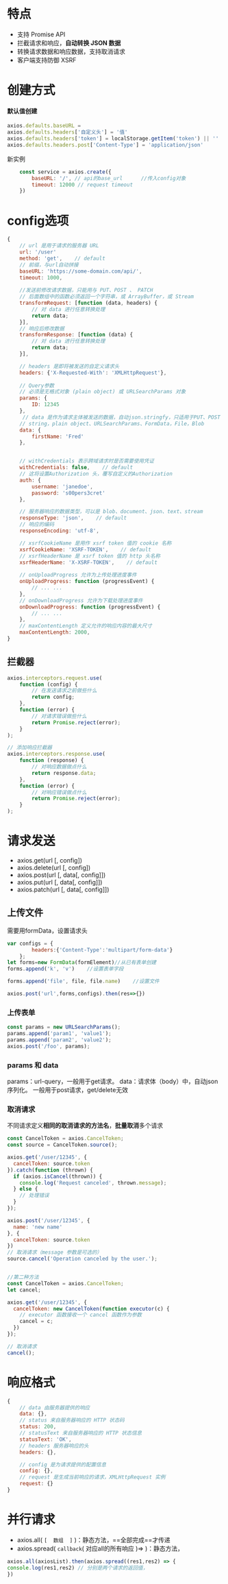 # 特点

- 支持 Promise API
- 拦截请求和响应，**自动转换 JSON 数据**
- 转换请求数据和响应数据，支持取消请求
- 客户端支持防御 XSRF

# 创建方式

#### 默认值创建

```js
axios.defaults.baseURL = 
axios.defaults.headers['自定义头'] = '值'
axios.defaults.headers['token'] = localStorage.getItem('token') || ''
axios.defaults.headers.post['Content-Type'] = 'application/json'
```

新实例

```js
	const service = axios.create({
        baseURL: '/', // api的base_url      //传入config对象
        timeout: 12000 // request timeout
    })
```

# config选项

```js
{
    // url 是用于请求的服务器 URL
    url: '/user'
    method: 'get',    // default
    // 前缀，与url自动拼接
    baseURL: 'https://some-domain.com/api/',
    timeout: 1000,
        
    //发送前修改请求数据，只能用与 PUT、POST 、 PATCH
    // 后面数组中的函数必须返回一个字符串，或 ArrayBuffer，或 Stream
    transformRequest: [function (data, headers) {
        // 对 data 进行任意转换处理
        return data;
    }],
    // 响应后修改数据
    transformResponse: [function (data) {
        // 对 data 进行任意转换处理
        return data;
    }],

    // headers 是即将被发送的自定义请求头
    headers: {'X-Requested-With': 'XMLHttpRequest'},
    
    // Query参数
    // 必须是无格式对象 (plain object) 或 URLSearchParams 对象
    params: {
        ID: 12345
    },
     // data 是作为请求主体被发送的数据，自动json.stringfy，只适用于PUT、POST 、PATCH
    // string，plain object、URLSearchParams、FormData，File，Blob
    data: {
        firstName: 'Fred'
    },


    // withCredentials 表示跨域请求时是否需要使用凭证
    withCredentials: false,    // default
    // 这将设置Authorization 头，覆写自定义的Authorization
    auth: {
        username: 'janedoe',
        password: 's00pers3cret'
    },

    // 服务器响应的数据类型，可以是 blob、document、json、text、stream
    responseType: 'json',    // default
    // 响应的编码
    responseEncoding: 'utf-8',

    // xsrfCookieName 是用作 xsrf token 值的 cookie 名称
    xsrfCookieName: 'XSRF-TOKEN',    // default
    // xsrfHeaderName 是 xsrf token 值的 http 头名称
    xsrfHeaderName: 'X-XSRF-TOKEN',    // default
       
    // onUploadProgress 允许为上传处理进度事件
    onUploadProgress: function (progressEvent) {
        // ... ...
    },
    // onDownloadProgress 允许为下载处理进度事件
    onDownloadProgress: function (progressEvent) {
        // ... ...
    },
    // maxContentLength 定义允许的响应内容的最大尺寸
    maxContentLength: 2000,
}
```

## 拦截器

```js
axios.interceptors.request.use(
    function (config) {
        // 在发送请求之前做些什么
        return config;
    },
    function (error) {
        // 对请求错误做些什么
        return Promise.reject(error);
    }
);

// 添加响应拦截器
axios.interceptors.response.use(
    function (response) {
        // 对响应数据做点什么
        return response.data;
    },
    function (error) {
        // 对响应错误做点什么
        return Promise.reject(error);
    }
);
```

# 请求发送

- axios.get(url [, config])
- axios.delete(url [, config])
-  axios.post(url [, data[, config]])
- axios.put(url [, data[, config]])
- axios.patch(url [, data[, config]])

## 上传文件

需要用formData，设置请求头

```js
var configs = {
		headers:{'Content-Type':'multipart/form-data'}
	};
let forms=new FormData(formElement)//从已有表单创建
forms.append('k', 'v')    //设置表单字段

forms.append('file', file, file.name)    //设置文件

axios.post('url',forms,configs).then(res=>{})
```

### 上传表单

```js
const params = new URLSearchParams();
params.append('param1', 'value1');
params.append('param2', 'value2');
axios.post('/foo', params);
```

### params 和 data

params：url-query，一般用于get请求。
data：请求体（body）中，自动json序列化。 一般用于post请求，get/delete无效

### 取消请求

不同请求定义**相同的取消请求的方法名**，**批量取消**多个请求

```js
const CancelToken = axios.CancelToken;
const source = CancelToken.source();

axios.get('/user/12345', {
  cancelToken: source.token
}).catch(function (thrown) {
  if (axios.isCancel(thrown)) {
    console.log('Request canceled', thrown.message);
  } else {
    // 处理错误
  }
});

axios.post('/user/12345', {
  name: 'new name'
}, {
  cancelToken: source.token
})
// 取消请求（message 参数是可选的）
source.cancel('Operation canceled by the user.');


//第二种方法
const CancelToken = axios.CancelToken;
let cancel;

axios.get('/user/12345', {
  cancelToken: new CancelToken(function executor(c) {
    // executor 函数接收一个 cancel 函数作为参数
    cancel = c;
  })
});

// 取消请求
cancel();
```



# 响应格式

```js
{
    // data 由服务器提供的响应
    data: {},
    // status 来自服务器响应的 HTTP 状态码
    status: 200,
    // statusText 来自服务器响应的 HTTP 状态信息
    statusText: 'OK',
    // headers 服务器响应的头
    headers: {},

    // config 是为请求提供的配置信息
    config: {},
    // request 是生成当前响应的请求，XMLHttpRequest 实例
    request: {}
}
```

# 并行请求

- axios.all(  `[  数组  ]`  )：静态方法，==全部完成==才传递
- axios.spread( `callback`(    对应all的所有响应   )=>   )：静态方法，

```js
axios.all(axiosList).then(axios.spread((res1,res2) => {
console.log(res1,res2) // 分别是两个请求的返回值，
})
```

